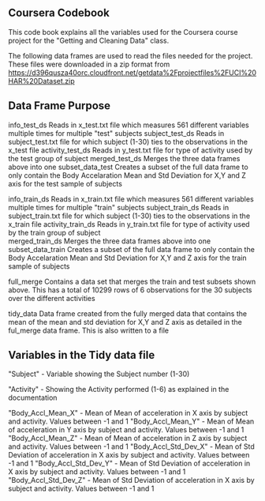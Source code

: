 ## Coursera Codebook

This code book explains all the variables used for the Coursera course project for the "Getting and Cleaning Data" class.

The following data frames are used to read the files needed for the project. These files were downloaded in a zip format from https://d396qusza40orc.cloudfront.net/getdata%2Fprojectfiles%2FUCI%20HAR%20Dataset.zip 

## Data Frame			Purpose
info_test_ds			Reads in x_test.txt file which measures 561 different variables multiple times for multiple "test" subjects
subject_test_ds 		Reads in subject_test.txt file for which subject (1-30) ties to the observations in the x_test file
activity_test_ds 		Reads in y_test.txt file for type of activity used by the test group of subject	
merged_test_ds 			Merges the three data frames above into one
subset_data_test 		Creates a subset of the full data frame to only contain the Body Accelaration Mean and Std 		 Deviation for X,Y and Z axis for the test sample of subjects

info_train_ds			Reads in x_train.txt file which measures 561 different variables multiple times for multiple "train" subjects
subject_train_ds 		Reads in subject_train.txt file for which subject (1-30) ties to the observations in the x_train file
activity_train_ds 		Reads in y_train.txt file for type of activity used by the train group of subject	
merged_train_ds 		Merges the three data frames above into one
subset_data_train 		Creates a subset of the full data frame to only contain the Body Accelaration Mean and Std Deviation for X,Y and Z axis for the train sample of subjects

full_merge 			Contains a data set that merges the train and test subsets shown above. This has a total of 10299 rows of 6 observations for the 30 subjects over the different activities

tidy_data 			Data frame created from the fully merged data that contains the mean of the mean and std deviation for X,Y and Z axis as detailed in the ful_merge data frame. This is also written to a file


## Variables in the Tidy data file

"Subject" - Variable showing the Subject number (1-30)

"Activity" - Showing the Activity performed (1-6) as explained in the documentation

"Body_Accl_Mean_X" - Mean of Mean of acceleration in X axis by subject and activity. Values between -1 and 1
"Body_Accl_Mean_Y" - Mean of Mean of acceleration in Y axis by subject and activity. Values between -1 and 1
"Body_Accl_Mean_Z" - Mean of Mean of acceleration in Z axis by subject and activity. Values between -1 and 1
"Body_Accl_Std_Dev_X" - Mean of Std Deviation of acceleration in X axis by subject and activity. Values between -1 and 1
"Body_Accl_Std_Dev_Y" - Mean of Std Deviation of acceleration in X axis by subject and activity. Values between -1 and 1
"Body_Accl_Std_Dev_Z" - Mean of Std Deviation of acceleration in X axis by subject and activity. Values between -1 and 1
